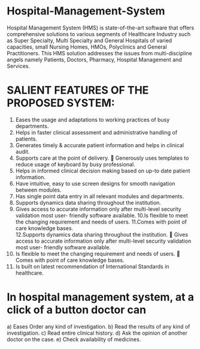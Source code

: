 # Hospital-Management-System

Hospital Management System (HMS) is state-of-the-art software that offers comprehensive solutions to various segments of Healthcare Industry such as Super Specialty, Multi Specialty and General Hospitals of varied capacities, small Nursing Homes, HMOs, Polyclinics and General Practitioners. This HMS solution addresses the issues from multi-discipline angels namely Patients, Doctors, Pharmacy, Hospital Management and Services. 



 # SALIENT FEATURES OF THE PROPOSED SYSTEM: 
 
1. Eases the usage and adaptations to working practices of busy departments. 
2. Helps in faster clinical assessment and administrative handling of patients. 
3. Generates timely & accurate patient information and helps in clinical audit. 
4. Supports care at the point of delivery.  Generously uses templates to reduce usage of keyboard by busy professional. 
5. Helps in informed clinical decision making based on up-to date patient information. 
6. Have intuitive, easy to use screen designs for smooth navigation between modules. 
7. Has single point data entry in all relevant modules and departments.  
8. Supports dynamics data sharing throughout the institution. 
9. Gives access to accurate information only after multi-level security validation most user- friendly software available. 
10.Is flexible to meet the changing requirement and needs of users. 
11.Comes with point of care knowledge bases.  
12.Supports dynamics data sharing throughout the institution.  Gives access to accurate information only after multi-level security validation most user- friendly software  available. 
13. Is flexible to meet the changing requirement and needs of users.  Comes with point of care knowledge bases. 
14. Is built on latest recommendation of International Standards in healthcare.
 
# In hospital management system, at a click of a button doctor can 
 
a) Eases Order any kind of investigation. 
b) Read the results of any kind of investigation. 
c) Read entire clinical history. 
d) Ask the opinion of another doctor on the case. 
e) Check availability of medicines.
